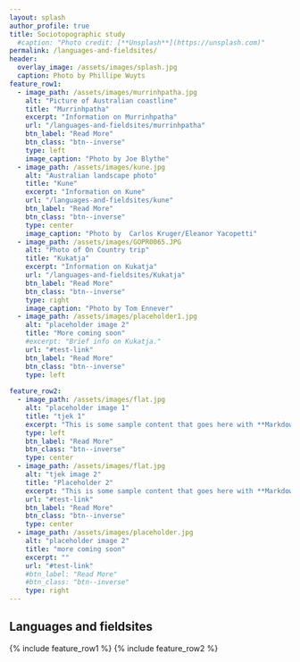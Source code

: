 ```yaml
---
layout: splash
author_profile: true
title: Sociotopographic study
  #caption: "Photo credit: [**Unsplash**](https://unsplash.com)"
permalink: /languages-and-fieldsites/
header:
  overlay_image: /assets/images/splash.jpg
  caption: Photo by Phillipe Wuyts
feature_row1:
  - image_path: /assets/images/murrinhpatha.jpg
    alt: "Picture of Australian coastline"
    title: "Murrinhpatha"
    excerpt: "Information on Murrinhpatha"
    url: "/languages-and-fieldsites/murrinhpatha"
    btn_label: "Read More"
    btn_class: "btn--inverse"
    type: left
    image_caption: "Photo by Joe Blythe"
  - image_path: /assets/images/kune.jpg
    alt: "Australian landscape photo"
    title: "Kune"
    excerpt: "Information on Kune"
    url: "/languages-and-fieldsites/kune"
    btn_label: "Read More"
    btn_class: "btn--inverse"
    type: center
    image_caption: "Photo by  Carlos Kruger/Eleanor Yacopetti"
  - image_path: /assets/images/GOPR0065.JPG
    alt: "Photo of On Country trip"
    title: "Kukatja"
    excerpt: "Information on Kukatja"
    url: "/languages-and-fieldsites/Kukatja"
    btn_label: "Read More"
    btn_class: "btn--inverse"
    type: right
    image_caption: "Photo by Tom Ennever"
  - image_path: /assets/images/placeholder1.jpg
    alt: "placeholder image 2"
    title: "More coming soon"
    #excerpt: "Brief info on Kukatja."
    url: "#test-link"
    btn_label: "Read More"
    btn_class: "btn--inverse"
    type: left
    
feature_row2:
  - image_path: /assets/images/flat.jpg
    alt: "placeholder image 1"
    title: "tjek 1"
    excerpt: "This is some sample content that goes here with **Markdown** formatting."
    type: left
    btn_label: "Read More"
    btn_class: "btn--inverse"
    type: center
  - image_path: /assets/images/flat.jpg
    alt: "tjek image 2"
    title: "Placeholder 2"
    excerpt: "This is some sample content that goes here with **Markdown** formatting."
    url: "#test-link"
    btn_label: "Read More"
    btn_class: "btn--inverse"
    type: center
  - image_path: /assets/images/placeholder.jpg
    alt: "placeholder image 2"
    title: "more coming soon"
    excerpt: ""
    url: "#test-link"
    #btn_label: "Read More"
    #btn_class: "btn--inverse"
    type: right
---
```

## Languages and fieldsites
{% include feature_row1 %}
{% include feature_row2 %}

<!-- When more languages are added add {% include feature_row2 %}. -->
